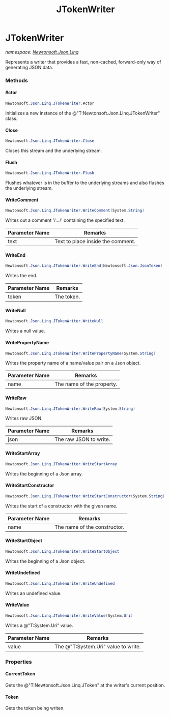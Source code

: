 ﻿---
title: JTokenWriter
---

# JTokenWriter
_namespace: [Newtonsoft.Json.Linq](N-Newtonsoft.Json.Linq.html)_

Represents a writer that provides a fast, non-cached, forward-only way of generating JSON data.

### Methods

#### #ctor
```csharp
Newtonsoft.Json.Linq.JTokenWriter.#ctor
```
Initializes a new instance of the @"T:Newtonsoft.Json.Linq.JTokenWriter" class.

#### Close
```csharp
Newtonsoft.Json.Linq.JTokenWriter.Close
```
Closes this stream and the underlying stream.

#### Flush
```csharp
Newtonsoft.Json.Linq.JTokenWriter.Flush
```
Flushes whatever is in the buffer to the underlying streams and also flushes the underlying stream.

#### WriteComment
```csharp
Newtonsoft.Json.Linq.JTokenWriter.WriteComment(System.String)
```
Writes out a comment '/*...*/' containing the specified text.

|Parameter Name|Remarks|
|--------------|-------|
|text|Text to place inside the comment.|


#### WriteEnd
```csharp
Newtonsoft.Json.Linq.JTokenWriter.WriteEnd(Newtonsoft.Json.JsonToken)
```
Writes the end.

|Parameter Name|Remarks|
|--------------|-------|
|token|The token.|


#### WriteNull
```csharp
Newtonsoft.Json.Linq.JTokenWriter.WriteNull
```
Writes a null value.

#### WritePropertyName
```csharp
Newtonsoft.Json.Linq.JTokenWriter.WritePropertyName(System.String)
```
Writes the property name of a name/value pair on a Json object.

|Parameter Name|Remarks|
|--------------|-------|
|name|The name of the property.|


#### WriteRaw
```csharp
Newtonsoft.Json.Linq.JTokenWriter.WriteRaw(System.String)
```
Writes raw JSON.

|Parameter Name|Remarks|
|--------------|-------|
|json|The raw JSON to write.|


#### WriteStartArray
```csharp
Newtonsoft.Json.Linq.JTokenWriter.WriteStartArray
```
Writes the beginning of a Json array.

#### WriteStartConstructor
```csharp
Newtonsoft.Json.Linq.JTokenWriter.WriteStartConstructor(System.String)
```
Writes the start of a constructor with the given name.

|Parameter Name|Remarks|
|--------------|-------|
|name|The name of the constructor.|


#### WriteStartObject
```csharp
Newtonsoft.Json.Linq.JTokenWriter.WriteStartObject
```
Writes the beginning of a Json object.

#### WriteUndefined
```csharp
Newtonsoft.Json.Linq.JTokenWriter.WriteUndefined
```
Writes an undefined value.

#### WriteValue
```csharp
Newtonsoft.Json.Linq.JTokenWriter.WriteValue(System.Uri)
```
Writes a @"T:System.Uri" value.

|Parameter Name|Remarks|
|--------------|-------|
|value|The @"T:System.Uri" value to write.|




### Properties

#### CurrentToken
Gets the @"T:Newtonsoft.Json.Linq.JToken" at the writer's current position.
#### Token
Gets the token being writen.

